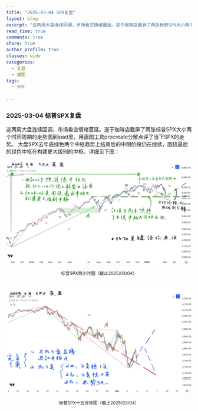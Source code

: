 ```yaml
---
title: "2025-03-04 SPX复盘"
layout: blog
excerpt: "这两周大盘连续回调，市场看空情绪蔓延。遂于咖啡店截屏了两张标普SPX大小两个时间周期的走势图到ipad里，用画图工具procreate分解点评了当下SPX的走势。"
read_time: true
comments: true
share: true
author_profile: true
classes: wide
categories:
  - 复盘
  - 缠图
tags:
  - SPX

---
```


### 2025-03-04 标普SPX复盘
这两周大盘连续回调，市场看空情绪蔓延。遂于咖啡店截屏了两张标普SPX大小两个时间周期的走势图到ipad里，用画图工具procreate分解点评了当下SPX的走势。
大盘SPX去年底绿色两个中枢趋势上结束后的中阴阶段仍在继续，围绕最后的绿色中枢在构建更大级别的中枢。详细见下图：

![SPX标普](/assets/images/2025/SPX-20250304-2h-c.jpg)
<small><center>标普SPX两小时图（截止2025/03/04）</center></small>　

![SPX标普](/assets/images/2025/SPX-20250304-m15-cs.jpg)
<small><center>标普SPX十五分钟图（截止2025/03/04）</center></small>　



